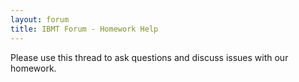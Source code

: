 ```yaml
---
layout: forum
title: IBMT Forum - Homework Help
---
```


Please use this thread to ask questions and discuss issues with our homework.
